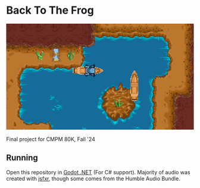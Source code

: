 # Back To The Frog

![Cover](./_CoverPhoto.png)

Final project for CMPM 80K, Fall '24

## Running
Open this repository in [Godot .NET](https://github.com/godotengine/godot/releases/download/4.3-stable/Godot_v4.3-stable_mono_win64.zip) (For C# support). Majority of audio was created with [jsfxr](https://sfxr.me/), though some comes from the Humble Audio Bundle.